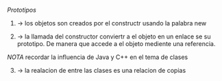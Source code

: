 _Prototipos_

1. -> los objetos son creados por el constructr usando la palabra new

2. -> la llamada del constructor conviertr a el objeto en un enlace se su prototipo. De manera que accede a el objeto mediente una referencia.

_NOTA_ recordar la influencia de Java y C++ en el tema de clases

3. -> la realacion de entre las clases es una relacion de copias
